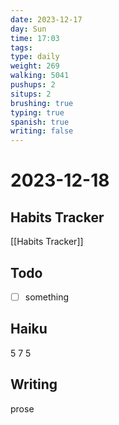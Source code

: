 ```yaml
---
date: 2023-12-17
day: Sun
time: 17:03
tags: 
type: daily
weight: 269
walking: 5041
pushups: 2
situps: 2
brushing: true
typing: true
spanish: true
writing: false
---
```

# 2023-12-18

## Habits Tracker
[[Habits Tracker]]

## Todo
- [ ] something 
## Haiku
5
7
5
## Writing
prose